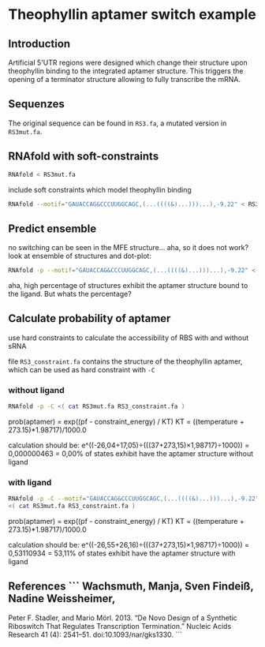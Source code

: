 # Theophyllin aptamer switch example


## Introduction
Artificial 5'UTR regions were designed which change their structure upon theophyllin binding to the integrated aptamer structure.
This triggers the opening of a terminator structure allowing to fully transcribe the mRNA.

## Sequenzes
The original sequence can be found in `RS3.fa`, a mutated version in `RS3mut.fa`.

## RNAfold with soft-constraints

```sh
RNAfold < RS3mut.fa
```

include soft constraints which model theophyllin binding
```sh
RNAfold --motif="GAUACCAG&CCCUUGGCAGC,(...((((&)...)))...),-9.22" < RS3mut.fa
```

## Predict ensemble

no switching can be seen in the MFE structure... aha, so it does not work?
look at ensemble of structures and dot-plot:
```sh
RNAfold -p --motif="GAUACCAG&CCCUUGGCAGC,(...((((&)...)))...),-9.22" < RS3mut.fa
```

aha, high percentage of structures exhibit the aptamer structure bound to the ligand.
But whats the percentage?

## Calculate probability of aptamer
use hard constraints to calculate the accessibility of RBS with and without sRNA

file `RS3_constraint.fa` contains the structure of the theophyllin aptamer, which can be used as hard constraint with `-C`

### without ligand
```sh
RNAfold -p -C <( cat RS3mut.fa RS3_constraint.fa )
```

prob(aptamer) = exp((pf - constraint_energy) / KT)
KT = ((temperature + 273.15)*1.98717)/1000.0

calculation should be:
e^((-26,04+17,05)÷(((37+273,15)×1,98717)÷1000)) = 0,000000463 = 0,00% of states exhibit have the aptamer structure without ligand


### with ligand
```sh
RNAfold -p -C --motif="GAUACCAG&CCCUUGGCAGC,(...((((&)...)))...),-9.22"
<( cat RS3mut.fa RS3_constraint.fa )
```

prob(aptamer) = exp((pf - constraint_energy) / KT)
KT = ((temperature + 273.15)*1.98717)/1000.0

calculation should be:
e^((-26,55+26,16)÷(((37+273,15)×1,98717)÷1000)) = 0,53110934 = 53,11% of states exhibit have the aptamer structure with ligand


## References ``` Wachsmuth, Manja, Sven Findeiß, Nadine Weissheimer,
Peter F. Stadler, and Mario Mörl. 2013. “De Novo Design of a Synthetic
Riboswitch That Regulates Transcription Termination.” Nucleic Acids
Research 41 (4): 2541–51. doi:10.1093/nar/gks1330.  ```

